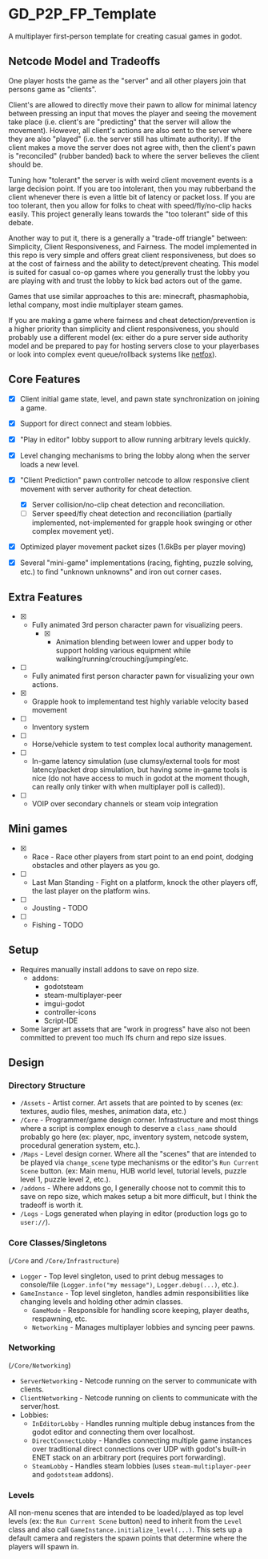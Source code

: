 # GD_P2P_FP_Template
A multiplayer first-person template for creating casual games in godot.


## Netcode Model and Tradeoffs
One player hosts the game as the "server" and all other players join that persons game as "clients".

Client's are allowed to directly move their pawn to allow for minimal latency between pressing an input that moves the player and seeing the movement take place (i.e. client's are "predicting" that the server will allow the movement). However, all client's actions are also sent to the server where they are also "played" (i.e. the server still has ultimate authority). If the client makes a move the server does not agree with, then the client's pawn is "reconciled" (rubber banded) back to where the server believes the client should be.

Tuning how "tolerant" the server is with weird client movement events is a large decision point. If you are too intolerant, then you may rubberband the client whenever there is even a little bit of latency or packet loss. If you are too tolerant, then you allow for folks to cheat with speed/fly/no-clip hacks easily. This project generally leans towards the "too tolerant" side of this debate.

Another way to put it, there is a generally a "trade-off triangle" between: Simplicity, Client Responsiveness, and Fairness. The model implemented in this repo is very simple and offers great client responsiveness, but does so at the cost of fairness and the ability to detect/prevent cheating. This model is suited for casual co-op games where you generally trust the lobby you are playing with and trust the lobby to kick bad actors out of the game.

Games that use similar approaches to this are: minecraft, phasmaphobia, lethal company, most indie multiplayer steam games.

If you are making a game where fairness and cheat detection/prevention is a higher priority than simplicity and client responsiveness, you should probably use a different model (ex: either do a pure server side authority model and be prepared to pay for hosting servers close to your playerbases or look into complex event queue/rollback systems like [netfox](https://github.com/foxssake/netfox)).


## Core Features
- [x] Client initial game state, level, and pawn state synchronization on joining a game.
- [x] Support for direct connect and steam lobbies.
- [x] "Play in editor" lobby support to allow running arbitrary levels quickly.
- [x] Level changing mechanisms to bring the lobby along when the server loads a new level.
- [x] "Client Prediction" pawn controller netcode to allow responsive client movement with server authority for cheat detection.
	- [x] Server collision/no-clip cheat detection and reconciliation.
	- [ ] Server speed/fly cheat detection and reconciliation (partially implemented, not-implemented for grapple hook swinging or other complex movement yet).
- [x] Optimized player movement packet sizes (1.6kBs per player moving)
- [x] Several "mini-game" implementations (racing, fighting, puzzle solving, etc.) to find "unknown unknowns" and iron out corner cases.


## Extra Features
- [x] - Fully animated 3rd person character pawn for visualizing peers.
	- [x] - Animation blending between lower and upper body to support holding various equipment while walking/running/crouching/jumping/etc.
- [ ] - Fully animated first person character pawn for visualizing your own actions.
- [x] - Grapple hook to implementand test highly variable velocity based movement
- [ ] - Inventory system
- [ ] - Horse/vehicle system to test complex local authority management.
- [ ] - In-game latency simulation (use clumsy/external tools for most latency/packet drop simulation, but having some in-game tools is nice (do not have access to much in godot at the moment though, can really only tinker with when multiplayer poll is called)).
- [ ] - VOIP over secondary channels or steam voip integration


## Mini games
- [x] - Race - Race other players from start point to an end point, dodging obstacles and other players
as you go.
- [ ] - Last Man Standing - Fight on a platform, knock the other players off, the last player on the
platform wins.
- [ ] - Jousting - TODO
- [ ] - Fishing - TODO

## Setup
* Requires manually install addons to save on repo size.
  * addons:
	* godotsteam
	* steam-multiplayer-peer
	* imgui-godot
	* controller-icons
	* Script-IDE
* Some larger art assets that are "work in progress" have also not been committed to prevent too much lfs churn and repo size issues.


## Design
### Directory Structure
* `/Assets` - Artist corner. Art assets that are pointed to by scenes (ex: textures, audio files, meshes, animation data, etc.)
* `/Core` - Programmer/game design corner. Infrastructure and most things where a script is complex enough to deserve a `class_name` should probably go here (ex: player, npc, inventory system, netcode system, procedural generation system, etc.).
* `/Maps` - Level design corner. Where all the "scenes" that are intended to be played via `change_scene` type mechanisms or the editor's `Run Current Scene` button. (ex: Main menu, HUB world level, tutorial levels, puzzle level 1, puzzle level 2, etc.).
* `/addons` - Where addons go, I generally choose not to commit this to save on repo size, which makes setup a bit more difficult, but I think the tradeoff is worth it.
* `/Logs` - Logs generated when playing in editor (production logs go to `user://`).

### Core Classes/Singletons
(`/Core` and `/Core/Infrastructure`)
* `Logger` - Top level singleton, used to print debug messages to console/file (`Logger.info("my message")`, `Logger.debug(...)`, etc.).
* `GameInstance` - Top level singleton, handles admin responsibilities like changing levels and holding other admin classes.
  * `GameMode` - Responsible for handling score keeping, player deaths, respawning, etc.
  * `Networking` - Manages multiplayer lobbies and syncing peer pawns.

### Networking
(`/Core/Networking`)
* `ServerNetworking` - Netcode running on the server to communicate with clients.
* `ClientNetworking` - Netcode running on clients to communicate with the server/host.
* Lobbies:
  * `InEditorLobby` - Handles running multiple debug instances from the godot editor and connecting them over localhost.
  * `DirectConnectLobby` - Handles connecting multiple game instances over traditional direct connections over UDP with godot's built-in ENET stack on an arbitrary port (requires port forwarding).
  * `SteamLobby` - Handles steam lobbies (uses `steam-multiplayer-peer` and `godotsteam` addons).

### Levels
All non-menu scenes that are intended to be loaded/played as top level levels (ex: the `Run Current Scene` button) need to inherit from the `Level` class and also call `GameInstance.initialize_level(...)`. This sets up a default camera and registers the spawn points that determine where the players will spawn in.
